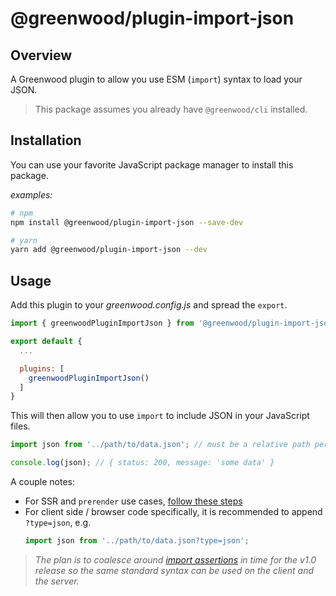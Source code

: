 # @greenwood/plugin-import-json

## Overview
A Greenwood plugin to allow you use ESM (`import`) syntax to load your JSON.

> This package assumes you already have `@greenwood/cli` installed.

## Installation
You can use your favorite JavaScript package manager to install this package.

_examples:_
```bash
# npm
npm install @greenwood/plugin-import-json --save-dev

# yarn
yarn add @greenwood/plugin-import-json --dev
```

## Usage
Add this plugin to your _greenwood.config.js_ and spread the `export`.

```javascript
import { greenwoodPluginImportJson } from '@greenwood/plugin-import-json';

export default {
  ...

  plugins: [
    greenwoodPluginImportJson()
  ]
}
```

This will then allow you to use `import` to include JSON in your JavaScript files.
```js
import json from '../path/to/data.json'; // must be a relative path per ESM spec

console.log(json); // { status: 200, message: 'some data' }
```

A couple notes:
- For SSR and `prerender` use cases, [follow these steps](/docs/server-rendering/#custom-imports-experimental)
- For client side / browser code specifically, it is recommended to append `?type=json`, e.g.
  <!-- eslint-disable no-unused-vars -->
  ```js
  import json from '../path/to/data.json?type=json';
  ```

> _The plan is to coalesce around [import assertions](https://github.com/ProjectEvergreen/greenwood/issues/923) in time for the v1.0 release so the same standard syntax can be used on the client and the server._